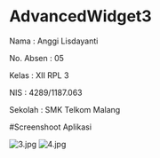 # AdvancedWidget3

Nama : Anggi Lisdayanti

No. Absen : 05

Kelas : XII RPL 3

NIS : 4289/1187.063

Sekolah : SMK Telkom Malang

#Screenshoot Aplikasi

![3.jpg](https://docs.google.com/uc?id=0B0CFHk2H9RL8eTh2anBfWGpYNTg)
![4.jpg](https://docs.google.com/uc?id=0B0CFHk2H9RL8MVVvR1dITVpSR2M)

